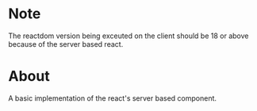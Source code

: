 # Note

The reactdom version being exceuted on the client should be 18 or above because of the server based react.

# About

A basic implementation of the react's server based component.
